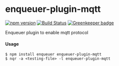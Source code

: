 # enqueuer-plugin-mqtt
[![npm version](https://badge.fury.io/js/enqueuer-plugin-mqtt.svg)](https://badge.fury.io/js/enqueuer-plugin-mqtt) [![Build Status](https://travis-ci.org/enqueuer-land/enqueuer-plugin-mqtt.svg?branch=master)](https://travis-ci.org/enqueuer-land/enqueuer-plugin-mqtt) [![Greenkeeper badge](https://badges.greenkeeper.io/enqueuer-land/enqueuer-plugin-mqtt.svg)](https://greenkeeper.io/)

Enqueuer plugin to enable mqtt protocol
#### Usage
    $ npm install enqueuer enqueuer-plugin-mqtt
    $ nqr -a <testing-file> -l enqueuer-plugin-mqtt
